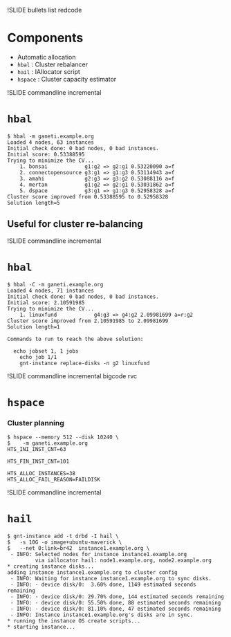 !SLIDE bullets list redcode

# Components

* Automatic allocation
* `hbal` : Cluster rebalancer
* `hail` : IAllocator script
* `hspace` : Cluster capacity estimator

!SLIDE commandline incremental

# `hbal`

    $ hbal -m ganeti.example.org
    Loaded 4 nodes, 63 instances
    Initial check done: 0 bad nodes, 0 bad instances.
    Initial score: 0.53388595
    Trying to minimize the CV...
        1. bonsai            g1:g2 => g2:g1 0.53220090 a=f
        2. connectopensource g3:g1 => g1:g3 0.53114943 a=f
        3. amahi             g2:g3 => g3:g2 0.53088116 a=f
        4. mertan            g1:g2 => g2:g1 0.53031862 a=f
        5. dspace            g3:g1 => g1:g3 0.52958328 a=f
    Cluster score improved from 0.53388595 to 0.52958328
    Solution length=5

## Useful for cluster re-balancing

!SLIDE commandline incremental

# `hbal`

    $ hbal -C -m ganeti.example.org
    Loaded 4 nodes, 71 instances
    Initial check done: 0 bad nodes, 0 bad instances.
    Initial score: 2.10591985
    Trying to minimize the CV...
        1. linuxfund            g4:g3 => g4:g2 2.09981699 a=r:g2
    Cluster score improved from 2.10591985 to 2.09981699
    Solution length=1

    Commands to run to reach the above solution:
      
      echo jobset 1, 1 jobs
        echo job 1/1
        gnt-instance replace-disks -n g2 linuxfund

!SLIDE commandline incremental bigcode rvc

# `hspace`

### Cluster planning

    $ hspace --memory 512 --disk 10240 \
    $    -m ganeti.example.org
    HTS_INI_INST_CNT=63

    HTS_FIN_INST_CNT=101

    HTS_ALLOC_INSTANCES=38
    HTS_ALLOC_FAIL_REASON=FAILDISK

!SLIDE commandline incremental

# `hail`

    $ gnt-instance add -t drbd -I hail \
    $   -s 10G -o image+ubuntu-maverick \
    $   --net 0:link=br42  instance1.example.org \
     - INFO: Selected nodes for instance instance1.example.org 
             via iallocator hail: node1.example.org, node2.example.org
    * creating instance disks...
    adding instance instance1.example.org to cluster config
     - INFO: Waiting for instance instance1.example.org to sync disks.
     - INFO: - device disk/0:  3.60% done, 1149 estimated seconds remaining
     - INFO: - device disk/0: 29.70% done, 144 estimated seconds remaining
     - INFO: - device disk/0: 55.50% done, 88 estimated seconds remaining
     - INFO: - device disk/0: 81.10% done, 47 estimated seconds remaining
     - INFO: Instance instance1.example.org's disks are in sync.
    * running the instance OS create scripts...
    * starting instance...
